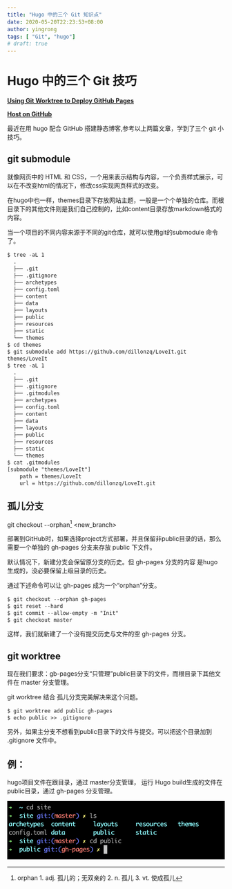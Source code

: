 ```yaml
---
title: "Hugo 中的三个 Git 知识点"
date: 2020-05-20T22:23:53+08:00
author: yingrong
tags: [ "Git", "hugo"]
# draft: true
---
```


# Hugo 中的三个 Git 技巧



[**Using Git Worktree to Deploy GitHub Pages**](http://sangsoonam.github.io/2019/02/08/using-git-worktree-to-deploy-github-pages.html "Using Git Worktree to Deploy GitHub Pages")

[**Host on GitHub**](https://gohugo.io/hosting-and-deployment/hosting-on-github/ "Host on GitHub")



最近在用 hugo 配合 GitHub 搭建静态博客,参考以上两篇文章，学到了三个 git 小技巧。

## git submodule


就像网页中的 HTML 和 CSS，一个用来表示结构与内容，一个负责样式展示，可以在不改变html的情况下，修改css实现网页样式的改变。

在hugo中也一样，themes目录下存放网站主题，一般是一个个单独的仓库。而根目录下的其他文件则是我们自己控制的，比如content目录存放markdown格式的内容。

当一个项目的不同内容来源于不同的git仓库，就可以使用git的submodule 命令了。



``` shell
$ tree -aL 1
  .
  ├── .git
  ├── .gitignore
  ├── archetypes
  ├── config.toml
  ├── content
  ├── data
  ├── layouts
  ├── public
  ├── resources
  ├── static
  └── themes
$ cd themes
$ git submodule add https://github.com/dillonzq/LoveIt.git themes/LoveIt
$ tree -aL 1
  .
  ├── .git
  ├── .gitignore
  ├── .gitmodules
  ├── archetypes
  ├── config.toml
  ├── content
  ├── data
  ├── layouts
  ├── public
  ├── resources
  ├── static
  └── themes
$ cat .gitmodules
[submodule "themes/LoveIt"]
	path = themes/LoveIt
	url = https://github.com/dillonzq/LoveIt.git

```

## 孤儿分支

git checkout --orphan[^1] <new_branch>

部署到GitHub时，如果选择project方式部署，并且保留非public目录的话，那么需要一个单独的 gh-pages 分支来存放 public 下文件。

默认情况下，新建分支会保留原分支的历史。但 gh-pages 分支的内容 是hugo 生成的，没必要保留上级目录的历史。

通过下述命令可以让 gh-pages 成为一个“orphan”分支。


```shell
$ git checkout --orphan gh-pages
$ git reset --hard
$ git commit --allow-empty -m "Init"
$ git checkout master
```
这样，我们就新建了一个没有提交历史与文件的空 gh-pages 分支。
## git worktree
现在我们要求：gb-pages分支“只管理”public目录下的文件，而根目录下其他文件在 master 分支管理。

git worktree 结合 孤儿分支完美解决来这个问题。

```shell
$ git worktree add public gh-pages
$ echo public >> .gitignore
```
另外，如果主分支不想看到public目录下的文件与提交。可以把这个目录加到 .gitignore 文件中。

## 例：
hugo项目文件在跟目录，通过 master分支管理，
运行 Hugo build生成的文件在public目录，通过 gh-pages 分支管理。

![](img/hugo-git.png)

[^1]: orphan 1. adj. 孤儿的；无双亲的 2. n. 孤儿 3. vt. 使成孤儿

